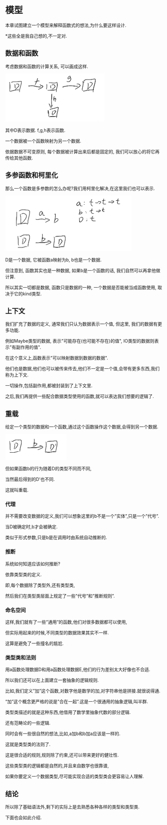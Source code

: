 # 模型

本章试图建立一个模型来解释函数式的想法,为什么要这样设计.

\*这些全是我自己想的,不一定对.

## 数据和函数

考虑数据和函数的计算关系, 可以画成这样.

<img src="12 模型.assets/image-20210718085801150.png" alt="image-20210718085801150" style="zoom:100%;" />

其中D表示数据. f,g,h表示函数.

一个数据被一个函数映射为另一个数据.

依据数据不可变原则, 每个数据被计算出来后都是固定的, 我们可以放心的将它再传给其他函数.

## 多参函数和柯里化

那么一个函数是多参数的怎么办呢?我们用柯里化解决,在这里我们也可以表示.

<img src="12 模型.assets/image-20210718095146752.png" alt="image-20210718095146752" style="zoom:100%;" />

D是一个数据, 它被函数a映射为b, b也是一个数据.

但注意到, 函数其实也是一种数据, 如果b是一个函数的话, 我们自然可以再拿他做计算.

所以其实一切都是数据, 函数只是数据的一种, 一个数据是否能被当成函数使用, 取决于它的kind类型.

## 上下文

我们扩充了数据的定义, 通常我们只认为数据表示一个值, 但这里, 我们的数据有更多功能.

例如Maybe类型的数据, 表示"可能存在(也可能不存在)的值", IO类型的数据则表示"有副作用的值".

在这个意义上,函数表示"可以映射数据到数据的数据".

他们也是数据,他们也可以被传来传去,他们不一定是一个值,会带有更多东西,我们称为上下文.

一切操作,包括副作用,都被封装到了上下文里.

之后,我们再提供一些配合数据类型使用的函数,就可以表达我们想要的逻辑了.

## 重载

给定一个类型的数据和一个函数,通过这个函数操作这个数据,会得到另一个数据.

<img src="12 模型.assets/wps1.jpg" alt="wps1" style="zoom:100%;" />

但如果函数b的行为随着D的类型不同而不同,

当然最后得到的D’也不同.

这就叫重载.

### 代理

并不需要改变数据的定义,我们可以想象这里的b不是一个”实体”,只是一个”代号”.

当D被确定时,b才会被确定.

类似于形式参数,只是b是在调用时由系统自动推断的.

### 推断

系统如何知道应该如何推断?

依靠类型类的定义.

即,每个数据除了类型外,还有类型类,

然后我们在类型类层面上规定了一些”代号”和”推断规则”.

### 命名空间

这样,我们就有了一些”通用”的函数,他们对很多数据都可以使用,

但实际用起来的时候,不同类型的数据效果其实不一样.

这算是避免了一些撞名的尴尬.

### 类型类和法则

用a函数处理数据D和用a函数处理数据E,他们的行为差别太大好像也不合适.

所以我们还可以在上面建立一套抽象的逻辑规则.

比如,我们定义”加”这个函数,对数字他是数学的加,对字符串他是拼接.就很说得通.

“加”这个概念更严格的说是”合在一起”.这是一个很通用的抽象逻辑,叫半群.

类型类描述的就是这种东西,他借用了数学里抽象代数的部分逻辑.

还有范畴论的一些逻辑.

同时会有一些很自然的想法,比如,a加b和b加a应该是一样的.

这就是类型类的法则了.

这是很合适的规则,规则除了约束,还可以带来更好的健壮性.

这些类型类的逻辑都是自然的,并且来自数学也很靠谱,

如果你要定义一个数据类型,尽可能实现合适的类型类会更容易让人理解.

## 结论

所以除了基础语法外,剩下的实际上是去熟悉各种各样的类型和类型类.

下面也会如此介绍.

